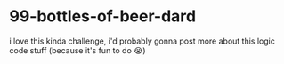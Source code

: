 # 99-bottles-of-beer-dard
i love this kinda challenge, i'd probably gonna post more about this logic code stuff (because it's fun to do 😭)
